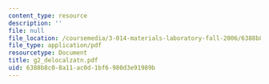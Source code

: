 ```yaml
---
content_type: resource
description: ''
file: null
file_location: /coursemedia/3-014-materials-laboratory-fall-2006/6388b8c08a11ac0d1bf6980d3e91989b_g2_delocalzatn.pdf
file_type: application/pdf
resourcetype: Document
title: g2_delocalzatn.pdf
uid: 6388b8c0-8a11-ac0d-1bf6-980d3e91989b
---
```

